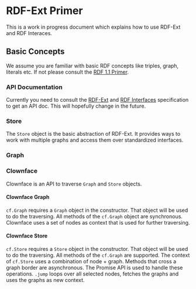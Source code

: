 # RDF-Ext Primer

This is a work in progress document which explains how to use RDF-Ext and RDF Interaces.

## Basic Concepts

We assume you are familiar with basic RDF concepts like triples, graph, literals etc. If not please consult the [RDF 1.1 Primer](http://www.w3.org/TR/rdf11-primer/).

### API Documentation

Currently you need to consult the [RDF-Ext](http://bergos.github.io/rdf-ext-spec/) and [RDF Interfaces](http://www.w3.org/TR/rdf-interfaces/)  specification to get an API doc. This will hopefully change in the future.

### Store

The `Store` object is the basic abstraction of RDF-Ext. It provides ways to work with multiple graphs and access them over standardized interfaces.

### Graph

### Clownface

Clownface is an API to traverse `Graph` and `Store` objects.

#### Clownface Graph

`cf.Graph` requires a `Graph` object in the constructor.
That object will be used to do the traversing.
All methods of the `cf.Graph` object are synchronous.
Clownface uses a set of nodes as context that is used for further traversing.

#### Clownface Store

`cf.Store` requires a `Store` object in the constructor.
That object will be used to do the traversing.
All methods of the `cf.Graph` are supported.
The context of `cf.Store` uses a combination of node + graph.
Methods that cross a graph border are asynchronous.
The Promise API is used to handle these operations.
`.jump` loops over all selected nodes, fetches the graphs and uses the graphs as new context.
